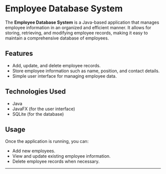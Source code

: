# Employee Database System

The **Employee Database System** is a Java-based application that manages employee information in an organized and efficient manner. It allows for storing, retrieving, and modifying employee records, making it easy to maintain a comprehensive database of employees.

## Features

- Add, update, and delete employee records.
- Store employee information such as name, position, and contact details.
- Simple user interface for managing employee data.

## Technologies Used

- Java
- JavaFX (for the user interface)
- SQLite (for the database)


## Usage

Once the application is running, you can:
- Add new employees.
- View and update existing employee information.
- Delete employee records when necessary.


---

